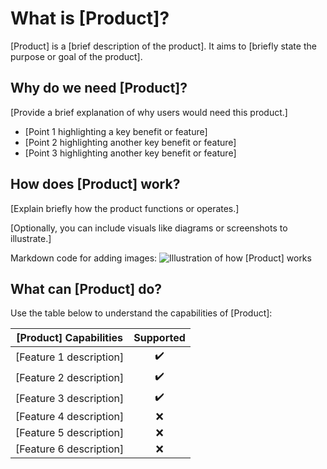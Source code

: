 # What is [Product]?

[Product] is a [brief description of the product]. It aims to [briefly state the purpose or goal of the product].

## Why do we need [Product]?

[Provide a brief explanation of why users would need this product.]

- [Point 1 highlighting a key benefit or feature]
- [Point 2 highlighting another key benefit or feature]
- [Point 3 highlighting another key benefit or feature]

## How does [Product] work?

[Explain briefly how the product functions or operates.]

[Optionally, you can include visuals like diagrams or screenshots to illustrate.]

Markdown code for adding images:
![Illustration of how [Product] works](path/to/illustration.png)


## What can [Product] do?

Use the table below to understand the capabilities of [Product]:

| [Product] Capabilities                                     | Supported |
| ---------------------------------------------------------- | :-------: |
| [Feature 1 description]                                    |     ✔️     |
| [Feature 2 description]                                    |     ✔️     |
| [Feature 3 description]                                    |     ✔️     |
| [Feature 4 description]                                    |     ❌     |
| [Feature 5 description]                                    |     ❌     |
| [Feature 6 description]                                    |     ❌     |

